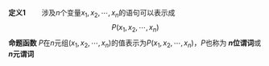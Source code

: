 **定义1**$\qquad$涉及$n$个变量$x_1, x_2,\cdots, x_n$的语句可以表示成
$$
P(x_1,x_2,\cdots,x_n)
$$ **命题函数** $P$在$n$元组$(x_1, x_2,\cdots, x_n)$的值表示为$P(x_1,x_2,\cdots,x_n)$，$P$也称为 **$n$位谓词**或 **$n$元谓词**
